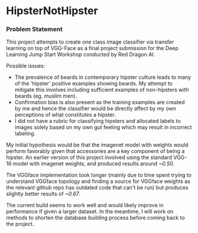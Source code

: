 # HipsterNotHipster

### Problem Statement
This project attempts to create one class image classifier via transfer learning on top of VGG-Face as a final project submission for the Deep Learning Jump Start Workshop conducted by Red Dragon AI.

Possible issues:
*   The prevalence of beards in contemporary hipster culture leads to many of the 'hipster' positive examples showing beards. My attempt to mitigate this involves including sufficient examples of non-hipsters with beards (eg. muslim men). 
*   Confirmation bias is also present as the training examples are created by me and hence the classifier would be directly affect by my own perceptions of what constitutes a hipster.
*  I did not have a rubric for classifying hipsters and allocated labels to images solely based on my own gut feeling which may result in incorrect labeling.


My initial hypothesis would be that the imagenet model with weights would perform favorably given that accessories are a key component of being a hipster. An earlier version of this project involved using the standard VGG-16 model with imagenet weights, and produced results around *~0.50*.

The VGGface implementation took longer (mainly due to time spent trying to understand VGGface topology and finding a source for VGGface weights as the relevant github repo has outdated code that can't be run) but produces slightly better results of *~0.67*. 

The current build seems to work well and would likely improve in performance if given a larger dataset. In the meantime, I will work on methods to shorten the database building process before coming back to the project.
